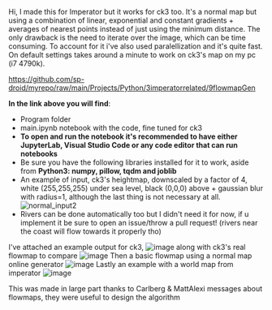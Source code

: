Hi, I made this for Imperator but it works for ck3 too. It's a normal map but using a combination of linear, exponential and constant gradients + averages of nearest points instead of just using the minimum distance. The only drawback is the need to iterate over the image, which can be time consuming. To account for it i've also used paralellization and it's quite fast. On default settings takes around a minute to work on ck3's map on my pc (i7 4790k). 

https://github.com/sp-droid/myrepo/raw/main/Projects/Python/3imperatorrelated/9flowmapGen

**In the link above you will find**:
- Program folder
- main.ipynb notebook with the code, fine tuned for ck3
- **To open and run the notebook it's recommended to have either JupyterLab, Visual Studio Code or any code editor that can run notebooks**
- Be sure you have the following libraries installed for it to work, aside from **Python3: numpy, pillow, tqdm and joblib**
- An example of input, ck3's heightmap, downscaled by a factor of 4, white (255,255,255) under sea level, black (0,0,0) above + gaussian blur with radius=1, although the last thing is not necessary at all.
![normal_input2](https://user-images.githubusercontent.com/52839915/175094023-2860834a-66a6-487c-8b12-456b15b10aa1.png)
- Rivers can be done automatically too but I didn't need it for now, if u implement it be sure to open an issue/throw a pull request! (rivers near the coast will flow towards it properly tho)

I've attached an example output for ck3, ![image](https://user-images.githubusercontent.com/52839915/175093775-eafbe03c-b025-4ecf-8577-585f2a701617.png) along with ck3's real flowmap to compare ![image](https://user-images.githubusercontent.com/52839915/175093858-a5b5e927-4258-48a5-9421-95446e458170.png)
Then a basic flowmap using a normal map online generator ![image](https://user-images.githubusercontent.com/52839915/175093908-4bb28cbc-3684-4381-b11d-b3f404572cd4.png)
Lastly an example with a world map from imperator ![image](https://user-images.githubusercontent.com/52839915/175093934-d2353273-4e32-46cb-b122-710305fb6fee.png)

This was made in large part thanks to Carlberg & MattAlexi messages about flowmaps, they were useful to design the algorithm  
